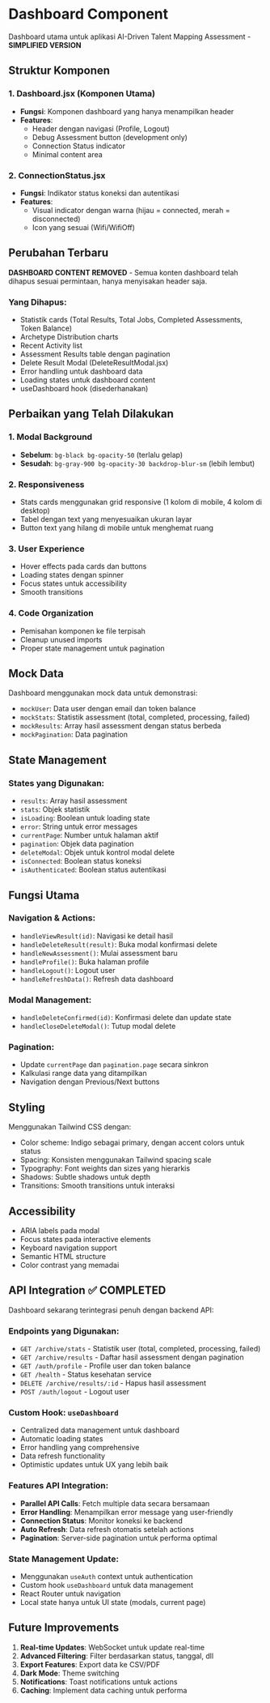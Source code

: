 # Dashboard Component

Dashboard utama untuk aplikasi AI-Driven Talent Mapping Assessment - **SIMPLIFIED VERSION**

## Struktur Komponen

### 1. Dashboard.jsx (Komponen Utama)
- **Fungsi**: Komponen dashboard yang hanya menampilkan header
- **Features**:
  - Header dengan navigasi (Profile, Logout)
  - Debug Assessment button (development only)
  - Connection Status indicator
  - Minimal content area

### 2. ConnectionStatus.jsx
- **Fungsi**: Indikator status koneksi dan autentikasi
- **Features**:
  - Visual indicator dengan warna (hijau = connected, merah = disconnected)
  - Icon yang sesuai (Wifi/WifiOff)

## Perubahan Terbaru

**DASHBOARD CONTENT REMOVED** - Semua konten dashboard telah dihapus sesuai permintaan, hanya menyisakan header saja.

### Yang Dihapus:
- Statistik cards (Total Results, Total Jobs, Completed Assessments, Token Balance)
- Archetype Distribution charts
- Recent Activity list
- Assessment Results table dengan pagination
- Delete Result Modal (DeleteResultModal.jsx)
- Error handling untuk dashboard data
- Loading states untuk dashboard content
- useDashboard hook (disederhanakan)

## Perbaikan yang Telah Dilakukan

### 1. Modal Background
- **Sebelum**: `bg-black bg-opacity-50` (terlalu gelap)
- **Sesudah**: `bg-gray-900 bg-opacity-30 backdrop-blur-sm` (lebih lembut)

### 2. Responsiveness
- Stats cards menggunakan grid responsive (1 kolom di mobile, 4 kolom di desktop)
- Tabel dengan text yang menyesuaikan ukuran layar
- Button text yang hilang di mobile untuk menghemat ruang

### 3. User Experience
- Hover effects pada cards dan buttons
- Loading states dengan spinner
- Focus states untuk accessibility
- Smooth transitions

### 4. Code Organization
- Pemisahan komponen ke file terpisah
- Cleanup unused imports
- Proper state management untuk pagination

## Mock Data

Dashboard menggunakan mock data untuk demonstrasi:
- `mockUser`: Data user dengan email dan token balance
- `mockStats`: Statistik assessment (total, completed, processing, failed)
- `mockResults`: Array hasil assessment dengan status berbeda
- `mockPagination`: Data pagination

## State Management

### States yang Digunakan:
- `results`: Array hasil assessment
- `stats`: Objek statistik
- `isLoading`: Boolean untuk loading state
- `error`: String untuk error messages
- `currentPage`: Number untuk halaman aktif
- `pagination`: Objek data pagination
- `deleteModal`: Objek untuk kontrol modal delete
- `isConnected`: Boolean status koneksi
- `isAuthenticated`: Boolean status autentikasi

## Fungsi Utama

### Navigation & Actions:
- `handleViewResult(id)`: Navigasi ke detail hasil
- `handleDeleteResult(result)`: Buka modal konfirmasi delete
- `handleNewAssessment()`: Mulai assessment baru
- `handleProfile()`: Buka halaman profile
- `handleLogout()`: Logout user
- `handleRefreshData()`: Refresh data dashboard

### Modal Management:
- `handleDeleteConfirmed(id)`: Konfirmasi delete dan update state
- `handleCloseDeleteModal()`: Tutup modal delete

### Pagination:
- Update `currentPage` dan `pagination.page` secara sinkron
- Kalkulasi range data yang ditampilkan
- Navigation dengan Previous/Next buttons

## Styling

Menggunakan Tailwind CSS dengan:
- Color scheme: Indigo sebagai primary, dengan accent colors untuk status
- Spacing: Konsisten menggunakan Tailwind spacing scale
- Typography: Font weights dan sizes yang hierarkis
- Shadows: Subtle shadows untuk depth
- Transitions: Smooth transitions untuk interaksi

## Accessibility

- ARIA labels pada modal
- Focus states pada interactive elements
- Keyboard navigation support
- Semantic HTML structure
- Color contrast yang memadai

## API Integration ✅ COMPLETED

Dashboard sekarang terintegrasi penuh dengan backend API:

### Endpoints yang Digunakan:
- `GET /archive/stats` - Statistik user (total, completed, processing, failed)
- `GET /archive/results` - Daftar hasil assessment dengan pagination
- `GET /auth/profile` - Profile user dan token balance
- `GET /health` - Status kesehatan service
- `DELETE /archive/results/:id` - Hapus hasil assessment
- `POST /auth/logout` - Logout user

### Custom Hook: `useDashboard`
- Centralized data management untuk dashboard
- Automatic loading states
- Error handling yang comprehensive
- Data refresh functionality
- Optimistic updates untuk UX yang lebih baik

### Features API Integration:
- **Parallel API Calls**: Fetch multiple data secara bersamaan
- **Error Handling**: Menampilkan error message yang user-friendly
- **Connection Status**: Monitor koneksi ke backend
- **Auto Refresh**: Data refresh otomatis setelah actions
- **Pagination**: Server-side pagination untuk performa optimal

### State Management Update:
- Menggunakan `useAuth` context untuk authentication
- Custom hook `useDashboard` untuk data management
- React Router untuk navigation
- Local state hanya untuk UI state (modals, current page)

## Future Improvements

1. **Real-time Updates**: WebSocket untuk update real-time
2. **Advanced Filtering**: Filter berdasarkan status, tanggal, dll
3. **Export Features**: Export data ke CSV/PDF
4. **Dark Mode**: Theme switching
5. **Notifications**: Toast notifications untuk actions
6. **Caching**: Implement data caching untuk performa
